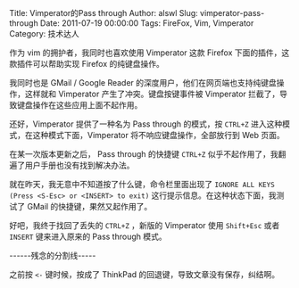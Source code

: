 Title: Vimperator的Pass through
Author: alswl
Slug: vimperator-pass-through
Date: 2011-07-19 00:00:00
Tags: FireFox, Vim, Vimperator
Category: 技术达人

作为 vim 的拥护者，我同时也喜欢使用 Vimperator 这款 Firefox 下面的插件，这款插件可以帮助实现 Firefox 的纯键盘操作。

我同时也是 GMail / Google Reader 的深度用户，他们在网页端也支持纯键盘操作，这样就和 Vimperator 产生了冲突。键盘按键事件被
Vimperator 拦截了，导致键盘操作在这些应用上面不起作用。

还好，Vimperator 提供了一种名为 Pass through 的模式，按 `CTRL+Z` 进入这种模式，在这种模式下面，Vimperator
将不响应键盘操作，全部放行到 Web 页面。

在某一次版本更新之后， Pass through 的快捷键 `CTRL+Z` 似乎不起作用了，我翻遍了用户手册也没有找到解决办法。

就在昨天，我无意中不知道按了什么键，命令栏里面出现了 `IGNORE ALL KEYS (Press <S-Esc> or <INSERT> to
exit)` 这行提示信息。在这种状态下面，我测试了 GMail 的快捷键，果然又起作用了。

好吧，我终于找回了丢失的 `CTRL+Z` ，新版的 Vimperator 使用 `Shift+Esc` 或者 `INSERT` 键来进入原来的 Pass
through 模式。

------残念的分割线-----

之前按 `<-` 键时候，按成了 ThinkPad 的回退键，导致文章没有保存，纠结啊。

